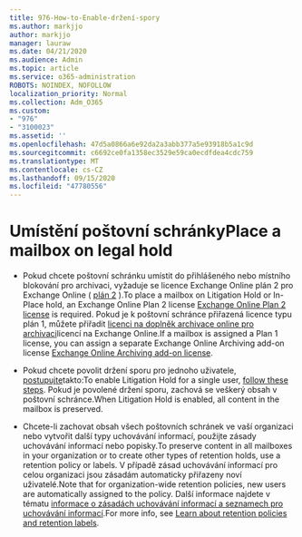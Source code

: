 ```yaml
---
title: 976-How-to-Enable-držení-spory
ms.author: markjjo
author: markjjo
manager: lauraw
ms.date: 04/21/2020
ms.audience: Admin
ms.topic: article
ms.service: o365-administration
ROBOTS: NOINDEX, NOFOLLOW
localization_priority: Normal
ms.collection: Adm_O365
ms.custom:
- "976"
- "3100023"
ms.assetid: ''
ms.openlocfilehash: 47d5a0866a6e92da2a3abb377a5e93918b5a1c9d
ms.sourcegitcommit: c6692ce0fa1358ec3529e59ca0ecdfdea4cdc759
ms.translationtype: MT
ms.contentlocale: cs-CZ
ms.lasthandoff: 09/15/2020
ms.locfileid: "47780556"
---
```

# <a name="place-a-mailbox-on-legal-hold"></a><span data-ttu-id="e38a1-102">Umístění poštovní schránky</span><span class="sxs-lookup"><span data-stu-id="e38a1-102">Place a mailbox on legal hold</span></span>

- <span data-ttu-id="e38a1-103">Pokud chcete poštovní schránku umístit do přihlášeného nebo místního blokování pro archivaci, vyžaduje se licence Exchange Online plán 2 pro Exchange Online ( [plán 2](https://docs.microsoft.com/office365/servicedescriptions/office-365-platform-service-description/office-365-plan-options) ).</span><span class="sxs-lookup"><span data-stu-id="e38a1-103">To place a mailbox on Litigation Hold or In-Place hold, an Exchange Online Plan 2 license [Exchange Online Plan 2 license](https://docs.microsoft.com/office365/servicedescriptions/office-365-platform-service-description/office-365-plan-options) is required.</span></span> <span data-ttu-id="e38a1-104">Pokud je k poštovní schránce přiřazená licence typu plán 1, můžete přiřadit [licenci na doplněk archivace online pro archivaci](https://docs.microsoft.com/office365/servicedescriptions/exchange-online-archiving-service-description)licencí na Exchange Online.</span><span class="sxs-lookup"><span data-stu-id="e38a1-104">If a mailbox is assigned a Plan 1 license, you can assign a separate Exchange Online Archiving add-on license [Exchange Online Archiving add-on license](https://docs.microsoft.com/office365/servicedescriptions/exchange-online-archiving-service-description).</span></span>

- <span data-ttu-id="e38a1-105">Pokud chcete povolit držení sporu pro jednoho uživatele, [postupujte](https://docs.microsoft.com/microsoft-365/compliance/create-a-litigation-hold)takto:</span><span class="sxs-lookup"><span data-stu-id="e38a1-105">To enable Litigation Hold for a single user, [follow these steps](https://docs.microsoft.com/microsoft-365/compliance/create-a-litigation-hold).</span></span> <span data-ttu-id="e38a1-106">Pokud je povolené držení sporu, zachová se veškerý obsah v poštovní schránce.</span><span class="sxs-lookup"><span data-stu-id="e38a1-106">When Litigation Hold is enabled, all content in the mailbox is preserved.</span></span>

- <span data-ttu-id="e38a1-107">Chcete-li zachovat obsah všech poštovních schránek ve vaší organizaci nebo vytvořit další typy uchovávání informací, použijte zásady uchovávání informací nebo popisky.</span><span class="sxs-lookup"><span data-stu-id="e38a1-107">To preserve content in all mailboxes in your organization or to create other types of retention holds, use a retention policy or labels.</span></span> <span data-ttu-id="e38a1-108">V případě zásad uchovávání informací pro celou organizaci jsou zásadám automaticky přiřazeny noví uživatelé.</span><span class="sxs-lookup"><span data-stu-id="e38a1-108">Note that for organization-wide retention policies, new users are automatically assigned to the policy.</span></span> <span data-ttu-id="e38a1-109">Další informace najdete v tématu [informace o zásadách uchovávání informací a seznamech pro uchovávání informací](https://docs.microsoft.com/microsoft-365/compliance/retention-policies#applying-a-retention-policy-to-an-entire-organization-or-specific-locations).</span><span class="sxs-lookup"><span data-stu-id="e38a1-109">For more info, see [Learn about retention policies and retention labels](https://docs.microsoft.com/microsoft-365/compliance/retention-policies#applying-a-retention-policy-to-an-entire-organization-or-specific-locations).</span></span> 
